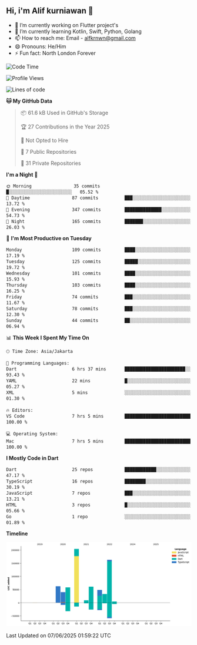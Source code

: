 ## Hi, i'm Alif kurniawan 👋

- 🔭 I’m currently working on Flutter project's
- 🌱 I’m currently learning Kotlin, Swift, Python, Golang
- 📫 How to reach me: Email - alfkrnwn@gmail.com
- 😄 Pronouns: He/Him
- ⚡ Fun fact: North London Forever

<!--START_SECTION:waka-->
![Code Time](http://img.shields.io/badge/Code%20Time-62%20hrs%2043%20mins-blue)

![Profile Views](http://img.shields.io/badge/Profile%20Views-87-blue)

![Lines of code](https://img.shields.io/badge/From%20Hello%20World%20I%27ve%20Written-683.2%20thousand%20lines%20of%20code-blue)

**🐱 My GitHub Data** 

> 📦 61.6 kB Used in GitHub's Storage 
 > 
> 🏆 27 Contributions in the Year 2025
 > 
> 🚫 Not Opted to Hire
 > 
> 📜 7 Public Repositories 
 > 
> 🔑 31 Private Repositories 
 > 
**I'm a Night 🦉** 

```text
🌞 Morning                35 commits          █░░░░░░░░░░░░░░░░░░░░░░░░   05.52 % 
🌆 Daytime                87 commits          ███░░░░░░░░░░░░░░░░░░░░░░   13.72 % 
🌃 Evening                347 commits         ██████████████░░░░░░░░░░░   54.73 % 
🌙 Night                  165 commits         ███████░░░░░░░░░░░░░░░░░░   26.03 % 
```
📅 **I'm Most Productive on Tuesday** 

```text
Monday                   109 commits         ████░░░░░░░░░░░░░░░░░░░░░   17.19 % 
Tuesday                  125 commits         █████░░░░░░░░░░░░░░░░░░░░   19.72 % 
Wednesday                101 commits         ████░░░░░░░░░░░░░░░░░░░░░   15.93 % 
Thursday                 103 commits         ████░░░░░░░░░░░░░░░░░░░░░   16.25 % 
Friday                   74 commits          ███░░░░░░░░░░░░░░░░░░░░░░   11.67 % 
Saturday                 78 commits          ███░░░░░░░░░░░░░░░░░░░░░░   12.30 % 
Sunday                   44 commits          ██░░░░░░░░░░░░░░░░░░░░░░░   06.94 % 
```


📊 **This Week I Spent My Time On** 

```text
🕑︎ Time Zone: Asia/Jakarta

💬 Programming Languages: 
Dart                     6 hrs 37 mins       ███████████████████████░░   93.43 % 
YAML                     22 mins             █░░░░░░░░░░░░░░░░░░░░░░░░   05.27 % 
XML                      5 mins              ░░░░░░░░░░░░░░░░░░░░░░░░░   01.30 % 

🔥 Editors: 
VS Code                  7 hrs 5 mins        █████████████████████████   100.00 % 

💻 Operating System: 
Mac                      7 hrs 5 mins        █████████████████████████   100.00 % 
```

**I Mostly Code in Dart** 

```text
Dart                     25 repos            ████████████░░░░░░░░░░░░░   47.17 % 
TypeScript               16 repos            ████████░░░░░░░░░░░░░░░░░   30.19 % 
JavaScript               7 repos             ███░░░░░░░░░░░░░░░░░░░░░░   13.21 % 
HTML                     3 repos             █░░░░░░░░░░░░░░░░░░░░░░░░   05.66 % 
Go                       1 repo              ░░░░░░░░░░░░░░░░░░░░░░░░░   01.89 % 
```



**Timeline**

![Lines of Code chart](https://raw.githubusercontent.com/awanderer11/awanderer11/main/assets/bar_graph.png)


 Last Updated on 07/06/2025 01:59:22 UTC
<!--END_SECTION:waka-->
